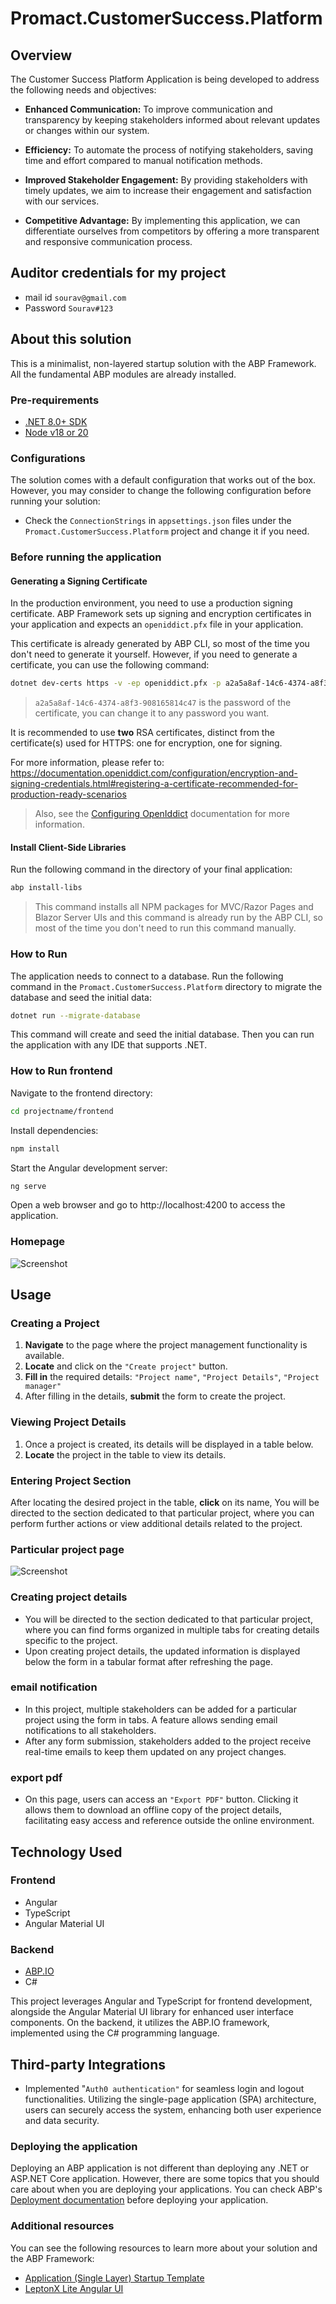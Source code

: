 # Promact.CustomerSuccess.Platform
## Overview

The Customer Success Platform Application is being developed to address the following needs and objectives:

- **Enhanced Communication:** To improve communication and transparency by keeping stakeholders informed about relevant updates or changes within our system.

- **Efficiency:** To automate the process of notifying stakeholders, saving time and effort compared to manual notification methods.

- **Improved Stakeholder Engagement:** By providing stakeholders with timely updates, we aim to increase their engagement and satisfaction with our services.

- **Competitive Advantage:** By implementing this application, we can differentiate ourselves from competitors by offering a more transparent and responsive communication process.

## Auditor credentials for my project
- mail id `sourav@gmail.com`
- Password `Sourav#123`

## About this solution

This is a minimalist, non-layered startup solution with the ABP Framework. All the fundamental ABP modules are already installed. 

### Pre-requirements

* [.NET 8.0+ SDK](https://dotnet.microsoft.com/download/dotnet)
* [Node v18 or 20](https://nodejs.org/en)

### Configurations

The solution comes with a default configuration that works out of the box. However, you may consider to change the following configuration before running your solution:

* Check the `ConnectionStrings` in `appsettings.json` files under the `Promact.CustomerSuccess.Platform` project and change it if you need.

### Before running the application

#### Generating a Signing Certificate

In the production environment, you need to use a production signing certificate. ABP Framework sets up signing and encryption certificates in your application and expects an `openiddict.pfx` file in your application.

This certificate is already generated by ABP CLI, so most of the time you don't need to generate it yourself. However, if you need to generate a certificate, you can use the following command:

```bash
dotnet dev-certs https -v -ep openiddict.pfx -p a2a5a8af-14c6-4374-a8f3-908165814c47
```

> `a2a5a8af-14c6-4374-a8f3-908165814c47` is the password of the certificate, you can change it to any password you want.

It is recommended to use **two** RSA certificates, distinct from the certificate(s) used for HTTPS: one for encryption, one for signing.

For more information, please refer to: https://documentation.openiddict.com/configuration/encryption-and-signing-credentials.html#registering-a-certificate-recommended-for-production-ready-scenarios

> Also, see the [Configuring OpenIddict](https://docs.abp.io/en/abp/latest/Deployment/Configuring-OpenIddict#production-environment) documentation for more information.

#### Install Client-Side Libraries

Run the following command in the directory of your final application:

```bash
abp install-libs
```

> This command installs all NPM packages for MVC/Razor Pages and Blazor Server UIs and this command is already run by the ABP CLI, so most of the time you don't need to run this command manually.


### How to Run

The application needs to connect to a database. Run the following command in the `Promact.CustomerSuccess.Platform` directory to migrate the database and seed the initial data:

````bash
dotnet run --migrate-database
````
This command will create and seed the initial database. Then you can run the application with any IDE that supports .NET.

### How to Run frontend 

Navigate to the frontend directory:

````bash
cd projectname/frontend
````
Install dependencies:
````bash
npm install
````

Start the Angular development server:
````bash
ng serve
````
Open a web browser and go to http://localhost:4200 to access the application.

### Homepage
![Screenshot](Screenshot%20(229).png)

## Usage

### Creating a Project
1. **Navigate** to the page where the project management functionality is available.
2. **Locate** and click on the `"Create project"` button.
3. **Fill in** the required details:  `"Project name"`,  `"Project Details"`,  `"Project manager"`
4. After filling in the details, **submit** the form to create the project.

### Viewing Project Details
1. Once a project is created, its details will be displayed in a table below.
2. **Locate** the project in the table to view its details.

### Entering Project Section
After locating the desired project in the table, **click** on its name, You will be directed to the section dedicated to that particular project, where you can perform further actions or view additional details related to the project.

### Particular project page
![Screenshot](Screenshot%20(232).png)

### Creating project details 
- You will be directed to the section dedicated to that particular project, where you can find forms organized in multiple tabs for creating details specific to the project.
- Upon creating project details, the updated information is displayed below the form in a tabular format after refreshing the page.
  
### email notification 
- In this project, multiple stakeholders can be added for a particular project using the form in tabs. A feature allows sending email notifications to all stakeholders.
- After any form submission, stakeholders added to the project receive real-time emails to keep them updated on any project changes. 
    
### export pdf
- On this page, users can access an `"Export PDF"` button. Clicking it allows them to download an offline copy of the project details, facilitating easy access and reference outside the online environment.

## Technology Used

### Frontend
- Angular
- TypeScript
- Angular Material UI

### Backend
- [ABP.IO](https://abp.io/)
- C#

This project leverages Angular and TypeScript for frontend development, alongside the Angular Material UI library for enhanced user interface components. On the backend, it utilizes the ABP.IO framework, implemented using the C# programming language.

## Third-party Integrations
- Implemented "`Auth0 authentication"` for seamless login and logout functionalities. Utilizing the single-page application (SPA) architecture, users can securely access the system, enhancing both user experience and data security.

### Deploying the application

Deploying an ABP application is not different than deploying any .NET or ASP.NET Core application. However, there are some topics that you should care about when you are deploying your applications. You can check ABP's [Deployment documentation](https://docs.abp.io/en/abp/latest/Deployment/Index) before deploying your application.

### Additional resources

You can see the following resources to learn more about your solution and the ABP Framework:

* [Application (Single Layer) Startup Template](https://docs.abp.io/en/abp/latest/Startup-Templates/Application-Single-Layer)
* [LeptonX Lite Angular UI](https://docs.abp.io/en/abp/latest/Themes/LeptonXLite/Angular)
